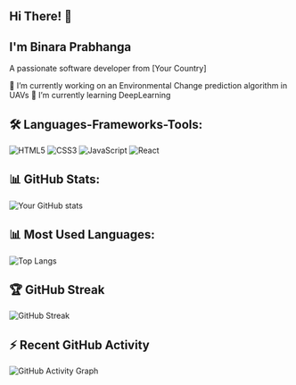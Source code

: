 ## Hi There! 👋
## I'm Binara Prabhanga

A passionate software developer from [Your Country]

🌱 I’m currently working on an Environmental Change prediction algorithm in UAVs 
🌱 I’m currently learning DeepLearning

## 🛠 Languages-Frameworks-Tools:
![HTML5](https://img.shields.io/badge/-HTML5-0D1117?style=flat&logo=HTML5)
![CSS3](https://img.shields.io/badge/-CSS3-0D1117?style=flat&logo=CSS3)
![JavaScript](https://img.shields.io/badge/-JavaScript-0D1117?style=flat&logo=JavaScript)
![React](https://img.shields.io/badge/-React-0D1117?style=flat&logo=React)
<!-- Add more icons as needed -->

## 📊 GitHub Stats:
![Your GitHub stats](https://github-readme-stats.vercel.app/api?username=your-username&show_icons=true&theme=dark)

## 📊 Most Used Languages:
![Top Langs](https://github-readme-stats.vercel.app/api/top-langs/?username=your-username&layout=compact&theme=dark)

## 🏆 GitHub Streak
![GitHub Streak](https://github-readme-streak-stats.herokuapp.com/?user=your-username&theme=dark)

## ⚡ Recent GitHub Activity
![GitHub Activity Graph](https://activity-graph.herokuapp.com/graph?username=your-username&theme=github)

